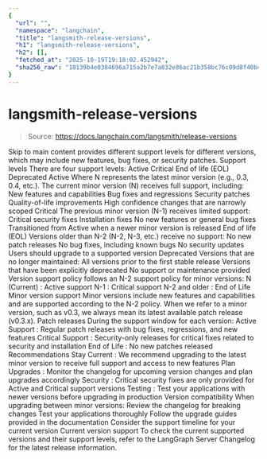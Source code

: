 ```yaml
---
{
  "url": "",
  "namespace": "langchain",
  "title": "langsmith-release-versions",
  "h1": "langsmith-release-versions",
  "h2": [],
  "fetched_at": "2025-10-19T19:18:02.452942",
  "sha256_raw": "18139b4e0384696a715a2b7e7a832e86ac21b358bc76c09d8f40b4c10a6890b3"
}
---
```


# langsmith-release-versions

> Source: https://docs.langchain.com/langsmith/release-versions

Skip to main content
provides different support levels for different versions, which may include new features, bug fixes, or security patches.
Support levels
There are four support levels:
Active
Critical
End of life (EOL)
Deprecated
Active
Where N represents the latest minor version (e.g., 0.3, 0.4, etc.).
The current minor version (N) receives full support, including:
New features and capabilities
Bug fixes and regressions
Security patches
Quality-of-life improvements
High confidence changes that are narrowly scoped
Critical
The previous minor version (N-1) receives limited support:
Critical security fixes
Installation fixes
No new features or general bug fixes
Transitioned from Active when a newer minor version is released
End of life (EOL)
Versions older than N-2 (N-2, N-3, etc.) receive no support:
No new patch releases
No bug fixes, including known bugs
No security updates
Users should upgrade to a supported version
Deprecated
Versions that are no longer maintained:
All versions prior to the first stable release
Versions that have been explicitly deprecated
No support or maintenance provided
Version support policy
follows an N-2 support policy for minor versions:
N (Current) : Active support
N-1 : Critical support
N-2 and older : End of Life
Minor version support
Minor versions include new features and capabilities and are supported according to the N-2 policy. When we refer to a minor version, such as v0.3, we always mean its latest available patch release (v0.3.x).
Patch releases
During the support window for each version:
Active Support : Regular patch releases with bug fixes, regressions, and new features
Critical Support : Security-only releases for critical fixes related to security and installation
End of Life : No new patches released
Recommendations
Stay Current : We recommend upgrading to the latest minor version to receive full support and access to new features
Plan Upgrades : Monitor the changelog for upcoming version changes and plan upgrades accordingly
Security : Critical security fixes are only provided for Active and Critical support versions
Testing : Test your applications with newer versions before upgrading in production
Version compatibility
When upgrading between minor versions:
Review the changelog for breaking changes
Test your applications thoroughly
Follow the upgrade guides provided in the documentation
Consider the support timeline for your current version
Current version support
To check the current supported versions and their support levels, refer to the LangGraph Server Changelog for the latest release information.